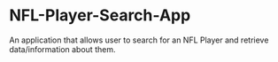 # NFL-Player-Search-App
An application that allows user to search for an NFL Player and retrieve data/information about them.
